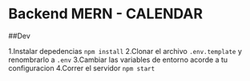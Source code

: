 # Backend MERN - CALENDAR

##Dev

1.Instalar depedencias `npm install`
2.Clonar el archivo `.env.template` y renombrarlo a `.env`
3.Cambiar las variables de entorno acorde a tu configuracion
4.Correr el servidor `npm start`